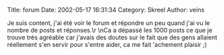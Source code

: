 Title: forum
Date: 2002-05-17 16:31:34
Category: Skreel
Author: veins

Je suis content, j'ai été voir le forum et répondre un peu quand j'ai vu le nombre de posts et réponses.\r
\nCa a dépassé les 1000 posts ce que je trouve très agréable car j'avais des doutes sur le fait que des gens allaient réellement s'en servir pour s'entre aider, ca me fait 'achement plaisir  ;)